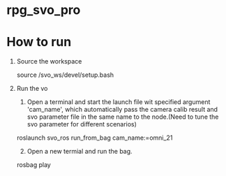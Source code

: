 # rpg_svo_pro

# How to run
1. Source the workspace
   
    source /svo_ws/devel/setup.bash

2. Run the vo 
    1. Open a terminal and start the launch file wit specified argument 'cam_name', which automatically pass the camera calib result and svo parameter file in the same name to the node.(Need to tune the svo parameter for different scenarios)

    roslaunch svo_ros run_from_bag cam_name:=omni_21

    2. Open a new termial and run the bag.

    rosbag play <bag>
    
     